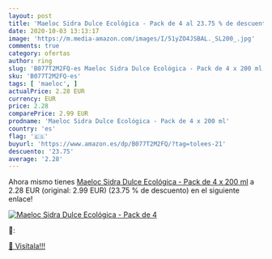 ```yaml
---
layout: post
title: 'Maeloc Sidra Dulce Ecológica - Pack de 4 al 23.75 % de descuento'
date: 2020-10-03 13:13:17
image: 'https://m.media-amazon.com/images/I/51yZO4JSBAL._SL200_.jpg'
comments: true
category: ofertas
author: ring
slug: 'B077T2M2FQ-es Maeloc Sidra Dulce Ecológica - Pack de 4 x 200 ml'
sku: 'B077T2M2FQ-es'
tags: [ 'maeloc', ]
actualPrice: 2.28 EUR
currency: EUR
price: 2.28
comparePrice: 2.99 EUR
prodname: 'Maeloc Sidra Dulce Ecológica - Pack de 4 x 200 ml'
country: 'es'
flag: '🇪🇸'
buyurl: 'https://www.amazon.es/dp/B077T2M2FQ/?tag=tolees-21'
descuento: '23.75'
average: '2.28'
---
```


Ahora mismo tienes [Maeloc Sidra Dulce Ecológica - Pack de 4 x 200 ml](https://www.amazon.es/dp/B077T2M2FQ/?tag=tolees-21) a 2.28 EUR (original: 2.99 EUR) (23.75 %  de descuento) en el siguiente enlace!

[![Maeloc Sidra Dulce Ecológica - Pack de 4](https://m.media-amazon.com/images/I/51yZO4JSBAL._SL200_.jpg)](https://www.amazon.es/dp/B077T2M2FQ/?tag=tolees-21)

🔎:


[🛒 Visítala!!!](https://www.amazon.es/dp/B077T2M2FQ/?tag=tolees-21)
